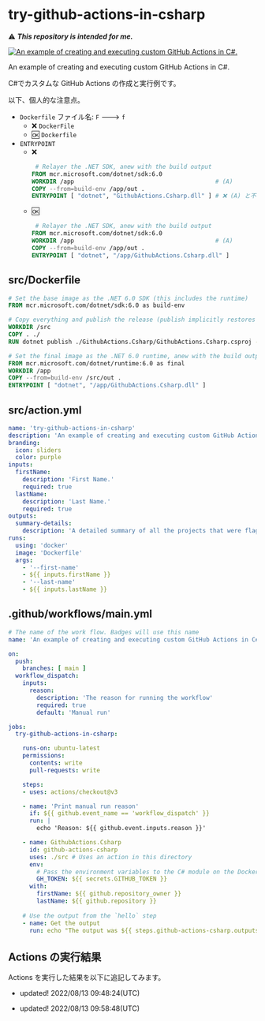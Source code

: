 # try-github-actions-in-csharp

⚠️ **_This repository is intended for me._**

[![An example of creating and executing custom GitHub Actions in C#.](https://github.com/MareMare/try-github-actions-in-csharp/actions/workflows/main.yml/badge.svg)](https://github.com/MareMare/try-github-actions-in-csharp/actions/workflows/main.yml)

An example of creating and executing custom GitHub Actions in C#.

C#でカスタムな GitHub Actions の作成と実行例です。

以下、個人的な注意点。
* `Dockerfile` ファイル名: `F` ---> `f`
  * ❌ `DockerFile`
  * 🆗 `Dockerfile`
* `ENTRYPOINT`
  * ❌
    ``` Dockerfile
     # Relayer the .NET SDK, anew with the build output
    FROM mcr.microsoft.com/dotnet/sdk:6.0
    WORKDIR /app                                        # (A) 
    COPY --from=build-env /app/out .
    ENTRYPOINT [ "dotnet", "GithubActions.Csharp.dll" ] # ❌ (A) と不一致: `/` が必要
    ```
  * 🆗
    ``` Dockerfile
     # Relayer the .NET SDK, anew with the build output
    FROM mcr.microsoft.com/dotnet/sdk:6.0
    WORKDIR /app                                        # (A) 
    COPY --from=build-env /app/out .
    ENTRYPOINT [ "dotnet", "/app/GithubActions.Csharp.dll" ]
    ```

## src/Dockerfile
```Dockerfile
# Set the base image as the .NET 6.0 SDK (this includes the runtime)
FROM mcr.microsoft.com/dotnet/sdk:6.0 as build-env

# Copy everything and publish the release (publish implicitly restores and builds)
WORKDIR /src
COPY . ./
RUN dotnet publish ./GithubActions.Csharp/GithubActions.Csharp.csproj -c Release -o out --no-self-contained

# Set the final image as the .NET 6.0 runtime, anew with the build output.
FROM mcr.microsoft.com/dotnet/runtime:6.0 as final
WORKDIR /app
COPY --from=build-env /src/out .
ENTRYPOINT [ "dotnet", "/app/GithubActions.Csharp.dll" ]
```

## src/action.yml
```yml
name: 'try-github-actions-in-csharp'
description: 'An example of creating and executing custom GitHub Actions in C#.'
branding:
  icon: sliders
  color: purple
inputs:
  firstName:
    description: 'First Name.'
    required: true
  lastName:
    description: 'Last Name.'
    required: true
outputs:
  summary-details:
    description: 'A detailed summary of all the projects that were flagged.'
runs:
  using: 'docker'
  image: 'Dockerfile'
  args:
    - '--first-name'
    - ${{ inputs.firstName }}
    - '--last-name'
    - ${{ inputs.lastName }}
```

## .github/workflows/main.yml
```yml
# The name of the work flow. Badges will use this name
name: 'An example of creating and executing custom GitHub Actions in C#.'

on:
  push:
    branches: [ main ]
  workflow_dispatch:
    inputs:
      reason:
        description: 'The reason for running the workflow'
        required: true
        default: 'Manual run'

jobs:
  try-github-actions-in-csharp:

    runs-on: ubuntu-latest
    permissions:
      contents: write
      pull-requests: write

    steps:
    - uses: actions/checkout@v3

    - name: 'Print manual run reason'
      if: ${{ github.event_name == 'workflow_dispatch' }}
      run: |
        echo 'Reason: ${{ github.event.inputs.reason }}'

    - name: GithubActions.Csharp
      id: github-actions-csharp
      uses: ./src # Uses an action in this directory
      env:
        # Pass the environment variables to the C# module on the Docker container.
        GH_TOKEN: ${{ secrets.GITHUB_TOKEN }} 
      with:
        firstName: ${{ github.repository_owner }}
        lastName: ${{ github.repository }}
      
    # Use the output from the `hello` step
    - name: Get the output
      run: echo "The output was ${{ steps.github-actions-csharp.outputs.summary-details }}"
```

## Actions の実行結果
Actions を実行した結果を以下に追記してみます。

* updated! 2022/08/13 09:48:24(UTC)

* updated! 2022/08/13 09:58:48(UTC)
